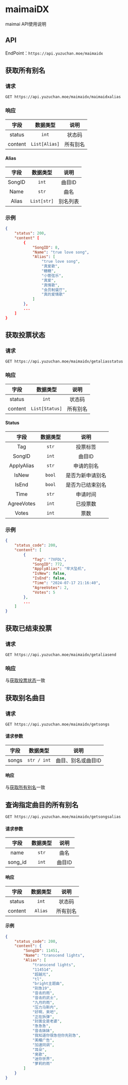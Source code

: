 # maimaiDX

maimai API使用说明

## API

EndPoint：`https://api.yuzuchan.moe/maimaidx`

## 获取所有别名

### 请求

```http
GET https://api.yuzuchan.moe/maimaidx/maimaidxalias
```

### 响应

|   字段                 |          数据类型           |         说明          |
| :-------------------:  | :-----------------------: | :--------------------:  |
|   status               |            `int`           |         状态码         |
|   content              |        `List[Alias]`       |        所有别名         |

#### Alias

|   字段                 |         数据类型           |         说明          |
| :-------------------:  | :-----------------------: | :--------------------: |
|   SongID               |          `int`             |         曲目ID         |
|   Name                 |          `str`             |          曲名          |
|   Alias                |        `List[str]`          |        别名列表         |

### 示例

```json
{
    "status": 200,
    "content" [
        {
            "SongID": 8,
            "Name": "true love song",
            "Alias": [
                "true love song",
                "真爱歌",
                "糖糖",
                "小管弦乐",
                "真爱",
                "真情歌",
                "会员制餐厅",
                "真的爱情歌"
            ]
        },
        ...
    ]
}
```

## 获取投票状态

### 请求

```http
GET https://api.yuzuchan.moe/maimaidx/getaliasstatus
```

### 响应

|   字段                 |         数据类型           |         说明          |
| :-------------------:  | :-----------------------: | :--------------------:  |
|   status               |          `int`            |         状态码         |
|   content              |      `List[Status]`       |       所有别名         |

#### Status

|   字段                 |         数据类型           |         说明          |
| :-------------------:  | :-----------------------: | :--------------------: |
|   Tag                  |          `str`            |        投票标签         |
|   SongID               |          `int`            |         曲目ID          |
|   ApplyAlias           |          `str`            |       申请的别名        |
|   IsNew                |          `bool`           |    是否为新申请别名     |
|   IsEnd                |          `bool`           |    是否为已结束别名     |
|   Time                 |          `str`            |        申请时间         |
|   AgreeVotes           |          `int`            |        已投票数         |
|   Votes                |          `int`            |          票数          |

### 示例

```json
{
    "status_code": 200,
    "content": [
        {
            "Tag": "7XFDL",
            "SongID": 772,
            "ApplyAlias": "牢大坠机",
            "IsNew": false,
            "IsEnd": false,
            "Time": "2024-07-17 21:16:40",
            "AgreeVotes": 2,
            "Votes": 5
        },
        ...
    ]
}
```

## 获取已结束投票

### 请求

```http
GET https://api.yuzuchan.moe/maimaidx/getaliasend
```

### 响应

与[获取投票状态](/api/maimaiDX#响应-1)一致

## 获取别名曲目

### 请求

```http
GET https://api.yuzuchan.moe/maimaidx/getsongs
```

#### 请求参数

|   字段                 |          数据类型          |         说明           |
| :-------------------:  | :-----------------------: | :--------------------: |
|   songs                |        `str / int`        |    曲目、别名或曲目ID   |

#### 响应

与[获取所有别名](/api/maimaiDX#响应)一致

## 查询指定曲目的所有别名

```http
GET https://api.yuzuchan.moe/maimaidx/getsongsalias
```

#### 请求参数

|   字段                 |         数据类型           |         说明           |
| :-------------------:  | :-----------------------: | :--------------------: |
|    name                |          `str`            |         曲名           |
|    song_id             |          `int`            |        曲目ID          |

#### 响应

|   字段                 |         数据类型           |         说明          |
| :-------------------:  | :-----------------------: | :--------------------: |
|   status               |          `int`            |         状态码         |
|   content              |         `Alias`           |       所有别名         |

#### 示例

```json
{
    "status_code": 200,
    "content": {
        "SongID": 11451,
        "Name": "transcend lights",
        "Alias": [
            "transcend lights",
            "114514",
            "超越光",
            "tl",
            "bright主题曲",
            "别急19",
            "音击的雨",
            "音击的武士",
            "九月的雨",
            "压力马斯内",
            "好啊，来吧",
            "正在拆弹",
            "封面全是老婆",
            "急急急",
            "音击妹妹",
            "我知道你很急但你先别急",
            "美瞳广告",
            "加速同调",
            "耳朵",
            "臭歌",
            "迷你世界",
            "萝莉的雨"
        ]
    }
}
```